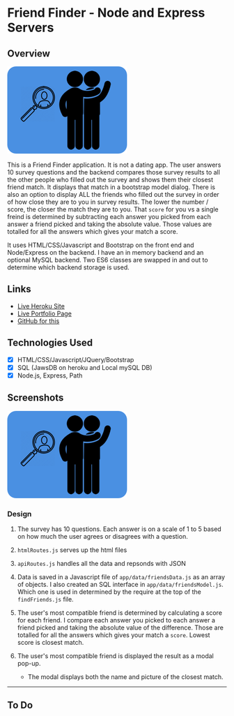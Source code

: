 # Friend Finder - Node and Express Servers

## Overview

![Friend Finder](app/public/assets/images/FriendFinder275x200.png)

This is a Friend Finder application.  It is not a dating app.  The user answers 10 survey questions and the backend compares those survey results to all the other people who filled out the survey and shows them their closest friend match.  It displays that match in a bootstrap model dialog.  There is also an option to display ALL the friends who filled out the survey in order of how close they are to you in survey results.  The lower the number / score, the closer the match they are to you.  That `score` for you vs a single freind is determined by subtracting each answer you picked from each answer a friend picked and taking the absolute value.  Those values are totalled for all the answers which gives your match a score.

It uses HTML/CSS/Javascript and Bootstrap on the front end and Node/Express on the backend.  I have an in memory backend and an optional MySQL backend.  Two ES6 classes are swapped in and out to determine which backend storage is used.

## Links

* [Live Heroku Site](https://paullinck-friendfinder-server.herokuapp.com)
* [Live Portfolio Page](https://plinck.github.io/My-Portfolio/)
* [GitHub for this](https://github.com/plinck/FriendFinder)

## Technologies Used

* [x] HTML/CSS/Javascript/JQuery/Bootstrap
* [x] SQL (JawsDB on heroku and Local mySQL DB)
* [x] Node.js, Express, Path

## Screenshots

![Friend Finder](app/public/assets/images/FriendFinder275x200.png)

### Design

1. The survey has 10 questions. Each answer is on a scale of 1 to 5 based on how much the user agrees or disagrees with a question.

2. `htmlRoutes.js` serves up the html files

3. `apiRoutes.js` handles all the data and repsonds with JSON

4. Data is saved in a Javascript file of `app/data/friendsData.js` as an array of objects. I also created an SQL interface in `app/data/friendsModel.js`.  Which one is used in determined by the require at the top of the `findFriends.js` file.
  
5. The user's most compatible friend is determined by calculating a score for each friend. I compare each answer you picked to each answer a friend picked and taking the absolute value of the difference.  Those are totalled for all the answers which gives your match a `score`.  Lowest score is closest match.

6. The user's most compatible friend is displayed the result as a modal pop-up.
   * The modal displays both the name and picture of the closest match.

- - -

## To Do


